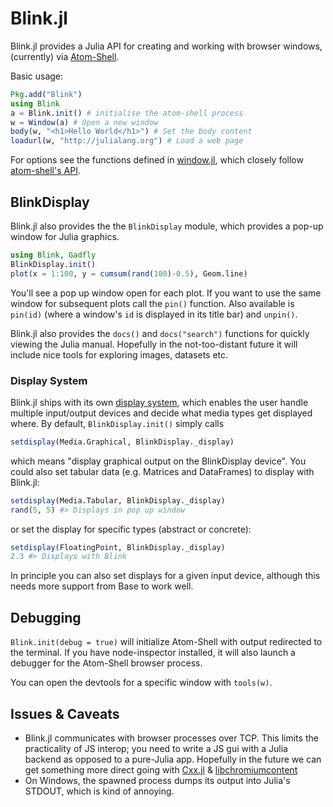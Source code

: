 # Blink.jl

Blink.jl provides a Julia API for creating and working with browser windows, (currently) via [Atom-Shell](https://github.com/atom/atom-shell).

Basic usage:

```julia
Pkg.add("Blink")
using Blink
a = Blink.init() # initialise the atom-shell process
w = Window(a) # Open a new window
body(w, "<h1>Hello World</h1>") # Set the body content
loadurl(w, "http://julialang.org") # Load a web page
```

For options see the functions defined in [window.jl](src/window.jl), which closely follow [atom-shell's API](https://github.com/atom/atom-shell/blob/master/docs/api/browser-window.md).

## BlinkDisplay

Blink.jl also provides the the `BlinkDisplay` module, which provides a pop-up window for Julia graphics.

```julia
using Blink, Gadfly
BlinkDisplay.init()
plot(x = 1:100, y = cumsum(rand(100)-0.5), Geom.line)
```

You'll see a pop up window open for each plot. If you want to use the same window for subsequent plots call the `pin()` function. Also available is `pin(id)` (where a window's `id` is displayed in its title bar) and `unpin()`.

Blink.jl also provides the `docs()` and `docs("search")` functions for quickly viewing the Julia manual. Hopefully in the not-too-distant future it will include nice tools for exploring images, datasets etc.

### Display System

Blink.jl ships with its own [display system](src/graphics/system.jl), which enables the user handle multiple input/output devices and decide what media types get displayed where. By default, `BlinkDisplay.init()` simply calls

```julia
setdisplay(Media.Graphical, BlinkDisplay._display)
```

which means "display graphical output on the BlinkDisplay device". You could also set tabular data (e.g. Matrices and DataFrames) to display with Blink.jl:

```julia
setdisplay(Media.Tabular, BlinkDisplay._display)
rand(5, 5) #> Displays in pop up window
```

or set the display for specific types (abstract or concrete):

```julia
setdisplay(FloatingPoint, BlinkDisplay._display)
2.3 #> Displays with Blink
```

In principle you can also set displays for a given input device, although this needs more support from Base to work well.

## Debugging

`Blink.init(debug = true)` will initialize Atom-Shell with output redirected to the terminal. If you have node-inspector installed, it will also launch a debugger for the Atom-Shell browser process.

You can open the devtools for a specific window with `tools(w)`.

## Issues & Caveats

* Blink.jl communicates with browser processes over TCP. This limits the practicality of JS interop; you need to write a JS gui with a Julia backend as opposed to a pure-Julia app. Hopefully in the future we can get something more direct going with [Cxx.jl](https://github.com/Keno/Cxx.jl) & [libchromiumcontent](https://github.com/brightray/libchromiumcontent)
* On Windows, the spawned process dumps its output into Julia's STDOUT, which is kind of annoying.
